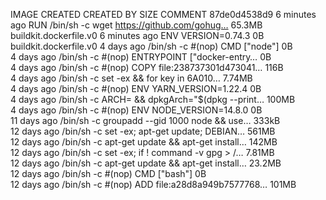 IMAGE               CREATED             CREATED BY                                      SIZE                COMMENT
87de0d4538d9        6 minutes ago       RUN /bin/sh -c wget https://github.com/gohug…   65.3MB              buildkit.dockerfile.v0
<missing>           6 minutes ago       ENV VERSION=0.74.3                              0B                  buildkit.dockerfile.v0
<missing>           4 days ago          /bin/sh -c #(nop)  CMD ["node"]                 0B                  
<missing>           4 days ago          /bin/sh -c #(nop)  ENTRYPOINT ["docker-entry…   0B                  
<missing>           4 days ago          /bin/sh -c #(nop) COPY file:238737301d473041…   116B                
<missing>           4 days ago          /bin/sh -c set -ex   && for key in     6A010…   7.74MB              
<missing>           4 days ago          /bin/sh -c #(nop)  ENV YARN_VERSION=1.22.4      0B                  
<missing>           4 days ago          /bin/sh -c ARCH= && dpkgArch="$(dpkg --print…   100MB               
<missing>           4 days ago          /bin/sh -c #(nop)  ENV NODE_VERSION=14.8.0      0B                  
<missing>           11 days ago         /bin/sh -c groupadd --gid 1000 node   && use…   333kB               
<missing>           12 days ago         /bin/sh -c set -ex;  apt-get update;  DEBIAN…   561MB               
<missing>           12 days ago         /bin/sh -c apt-get update && apt-get install…   142MB               
<missing>           12 days ago         /bin/sh -c set -ex;  if ! command -v gpg > /…   7.81MB              
<missing>           12 days ago         /bin/sh -c apt-get update && apt-get install…   23.2MB              
<missing>           12 days ago         /bin/sh -c #(nop)  CMD ["bash"]                 0B                  
<missing>           12 days ago         /bin/sh -c #(nop) ADD file:a28d8a949b7577768…   101MB               
